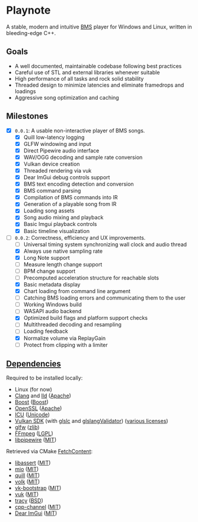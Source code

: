 # Playnote

A stable, modern and intuitive [BMS](https://en.wikipedia.org/wiki/Be-Music_Source) player for Windows and Linux, written
in bleeding-edge C++.

## Goals

- A well documented, maintainable codebase following best practices
- Careful use of STL and external libraries whenever suitable
- High performance of all tasks and rock solid stability
- Threaded design to minimize latencies and eliminate framedrops and loadings
- Aggressive song optimization and caching

## Milestones

- [x] `0.0.1`: A usable non-interactive player of BMS songs.
  - [x] Quill low-latency logging
  - [x] GLFW windowing and input
  - [x] Direct Pipewire audio interface
  - [x] WAV/OGG decoding and sample rate conversion
  - [x] Vulkan device creation
  - [x] Threaded rendering via vuk
  - [x] Dear ImGui debug controls support
  - [x] BMS text encoding detection and conversion
  - [x] BMS command parsing
  - [x] Compilation of BMS commands into IR
  - [x] Generation of a playable song from IR
  - [x] Loading song assets
  - [x] Song audio mixing and playback
  - [x] Basic Imgui playback controls
  - [x] Basic timeline visualization
- [ ] `0.0.2`: Correctness, efficiency and UX improvements.
  - [ ] Universal timing system synchronizing wall clock and audio thread
  - [x] Always use native sampling rate
  - [x] Long Note support
  - [ ] Measure length change support
  - [ ] BPM change support
  - [ ] Precomputed acceleration structure for reachable slots
  - [x] Basic metadata display
  - [x] Chart loading from command line argument
  - [ ] Catching BMS loading errors and communicating them to the user
  - [ ] Working Windows build
  - [ ] WASAPI audio backend
  - [x] Optimized build flags and platform support checks
  - [ ] Multithreaded decoding and resampling
  - [ ] Loading feedback
  - [x] Normalize volume via ReplayGain
  - [ ] Protect from clipping with a limiter

## [Dependencies](./cmake/Dependencies.cmake)

Required to be installed locally:

- Linux (for now)
- [Clang](https://clang.llvm.org/) and [lld](https://lld.llvm.org/) ([Apache](https://github.com/llvm/llvm-project/blob/main/LICENSE.TXT))
- [Boost](https://www.boost.org/) ([Boost](https://www.boost.org/doc/user-guide/bsl.html))
- [OpenSSL](https://openssl-library.org/) ([Apache](https://github.com/openssl/openssl?tab=Apache-2.0-1-ov-file#readme))
- [ICU](https://icu.unicode.org/) ([Unicode](https://github.com/unicode-org/icu/blob/main/LICENSE))
- [Vulkan SDK](https://www.lunarg.com/vulkan-sdk/) (with [glslc](https://github.com/google/shaderc) and [glslangValidator](https://github.com/KhronosGroup/glslang)) ([various licenses](https://vulkan.lunarg.com/software/license/vulkan-1.4.313.0-linux-license-summary.txt))
- [glfw](https://www.glfw.org/) ([zlib](https://www.glfw.org/license.html))
- [FFmpeg](https://ffmpeg.org/) ([LGPL](https://git.ffmpeg.org/gitweb/ffmpeg.git/blob/HEAD:/LICENSE.md))
- [libpipewire](https://pipewire.org/) ([MIT](https://gitlab.freedesktop.org/pipewire/pipewire/-/blob/master/COPYING))

Retrieved via CMake [FetchContent](https://cmake.org/cmake/help/latest/module/FetchContent.html):

- [libassert](https://github.com/jeremy-rifkin/libassert) ([MIT](https://github.com/jeremy-rifkin/libassert?tab=MIT-1-ov-file#readme))
- [mio](https://github.com/vimpunk/mio) ([MIT](https://github.com/vimpunk/mio?tab=MIT-1-ov-file#readme))
- [quill](https://github.com/odygrd/quill) ([MIT](https://github.com/odygrd/quill?tab=MIT-1-ov-file#readme))
- [volk](https://github.com/zeux/volk) ([MIT](https://github.com/zeux/volk?tab=MIT-1-ov-file#readme))
- [vk-bootstrap](https://github.com/charles-lunarg/vk-bootstrap) ([MIT](https://github.com/charles-lunarg/vk-bootstrap?tab=MIT-1-ov-file#readme))
- [vuk](https://github.com/martty/vuk) ([MIT](https://github.com/martty/vuk?tab=MIT-1-ov-file#readme))
- [tracy](https://github.com/wolfpld/tracy) ([BSD](https://github.com/wolfpld/tracy?tab=License-1-ov-file#readme))
- [cpp-channel](https://blog.andreiavram.ro/cpp-channel-thread-safe-container-share-data-threads/) ([MIT](https://github.com/andreiavrammsd/cpp-channel?tab=MIT-1-ov-file))
- [Dear ImGui](https://github.com/ocornut/imgui) ([MIT](https://github.com/ocornut/imgui?tab=MIT-1-ov-file#readme))
